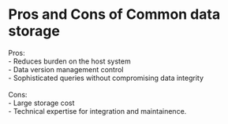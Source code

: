 # Pros and Cons of Common data storage
Pros:<br>- Reduces burden on the host system<br>- Data version management control<br>- Sophisticated queries without compromising data integrity<br><br>Cons:<br>- Large storage cost<br>- Technical expertise for integration and maintainence.

